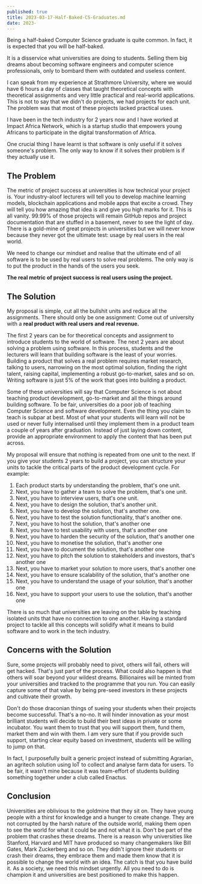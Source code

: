 ```yaml
---
published: true
title: 2023-03-17-Half-Baked-CS-Graduates.md
date: 2023-
---
```


Being a half-baked Computer Science graduate is quite common. In fact, it is expected that you will be half-baked.

It is a disservice what universities are doing to students. Selling them big dreams about becoming software engineers and computer science professionals, only to bombard them with outdated and useless content.

I can speak from my experience at Strathmore University, where we would have 6 hours a day of classes that taught theoretical concepts with theoretical assignments and very little practical and real-world applications. This is not to say that we didn't do projects, we had projects for each unit. The problem was that most of these projects lacked practical uses.

I have been in the tech industry for 2 years now and I have worked at Impact Africa Network, which is a startup studio that empowers young Africans to participate in the digital transformation of Africa. 

One crucial thing I have learnt is that software is only useful if it solves someone's problem. The only way to know if it solves their problem is if they actually use it. 

## The Problem

The metric of project success at universities is how technical your project is. Your industry-aloof lecturers will tell you to develop machine learning models, blockchain applications and mobile apps that excite a crowd. They will tell you how amazing that idea is and give you high marks for it. This is all vanity. 99.99% of those projects will remain GitHub repos and project documentation that are stuffed in a basement, never to see the light of day. There is a gold-mine of great projects in universities but we will never know because they never got the ultimate test: usage by real users in the real world.

We need to change our mindset and realise that the ultimate end of all software is to be used by real users to solve real problems. The only way is to put the product in the hands of the users you seek.

**The real metric of project success is real users using the project.**

## The Solution

My proposal is simple, cut all the bullshit units and reduce all the assignments. There should only be one assignment: Come out of university with a **real product with real users and real revenue.**

The first 2 years can be for theoretical concepts and assignment to introduce students to the world of software. The next 2 years are about solving a problem using software. In this process, students and the lecturers will learn that building software is the least of your worries. Building a product that solves a real problem requires market research, talking to users, narrowing on the most optimal solution, finding the right talent, raising capital, implementing a robust go-to-market, sales and so on. Writing software is just 5% of the work that goes into building a product.

Some of these universities will say that Computer Science is not about teaching product development, go-to-market and all the things around building software. To be fair, universities do a poor job of teaching Computer Science and software development. Even the thing you claim to teach is subpar at best. Most of what your students will learn will not be used or never fully internalised until they implement them in a product team a couple of years after graduation. Instead of just laying down content, provide an appropriate environment to apply the content that has been put across.

My proposal will ensure that nothing is repeated from one unit to the next. If you give your students 2 years to build a project, you can structure your units to tackle the critical parts of the product development cycle. For example:

1. Each product starts by understanding the problem, that's one unit. 
2. Next, you have to gather a team to solve the problem, that's one unit.
3. Next, you have to interview users, that's one unit.
4. Next, you have to design the solution, that's another unit. 
5. Next, you have to develop the solution, that's another one. 
6. Next, you have to test the solution functionality, that's another one. 
7. Next, you have to host the solution, that's another one
8. Next, you have to test usability with users, that's another one
9. Next, you have to harden the security of the solution, that's another one
10. Next, you have to monetise the solution, that's another one
11. Next, you have to document the solution, that's another one
12. Next, you have to pitch the solution to stakeholders and investors, that's another one
13. Next, you have to market your solution to more users, that's another one
14. Next, you have to ensure scalability of the solution, that's another one
15. Next, you have to understand the usage of your solution, that's another one
16. Next, you have to support your users to use the solution, that's another one

There is so much that universities are leaving on the table by teaching isolated units that have no connection to one another. Having a standard project to tackle all this concepts will solidify what it means to build software and to work in the tech industry.

## Concerns with the Solution

Sure, some projects will probably need to pivot, others will fail, others will get hacked. That's just part of the process. What could also happen is that others will soar beyond your wildest dreams. Billionaires will be minted from your universities and tracked to the programme that you run. You can easily capture some of that value by being pre-seed investors in these projects and cultivate their growth. 

Don't do those draconian things of sueing your students when their projects become successful. That's a no-no. It will hinder innovation as your most brilliant students will decide to build their best ideas in private or some incubator. You want them to trust that you will support them, fund them, market them and win with them. I am very sure that if you provide such support, starting clear equity based on investment, students will be willing to jump on that. 

In fact, I purposefully built a generic project instead of submitting Agrarian, an agritech solution using IoT to collect and analyse farm data for users. To be fair, it wasn't mine because it was team-effort of students building something together under a club called Enactus.

## Conclusion

Universities are oblivious to the goldmine that they sit on. They have young people with a thirst for knowledge and a hunger to create change. They are not corrupted by the harsh nature of the outside world, making them open to see the world for what it could be and not what it is. Don't be part of the problem that crashes these dreams. There is a reason why universities like Stanford, Harvard and MIT have produced so many changemakers like Bill Gates, Mark Zuckerberg and so on. They didn't ignore their students or crash their dreams, they embrace them and made them know that it is possible to change the world with an idea. The catch is that you have build it. As a society, we need this mindset urgently. All you need to do is champion it and universities are best positioned to make this happen.
